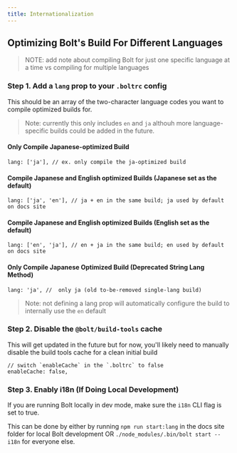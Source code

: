 ```yaml
---
title: Internationalization 
---
```


## Optimizing Bolt's Build For Different Languages

> NOTE: add note about compiling Bolt for just one specific language at a time vs compiling for multiple languages


### Step 1. Add a `lang` prop to your `.boltrc` config

This should be an array of the two-character language codes you want to compile optimized builds for.

> Note: currently this only includes `en` and `ja` althouh more language-specific builds could be added in the future.

#### Only Compile Japanese-optimized Build
```
lang: ['ja'], // ex. only compile the ja-optimized build
```

#### Compile Japanese and English optimized Builds (Japanese set as the default)
```
lang: ['ja', 'en'], // ja + en in the same build; ja used by default on docs site
```

#### Compile Japanese and English optimized Builds (English set as the default)
```
lang: ['en', 'ja'], // en + ja in the same build; en used by default on docs site
```

#### Only Compile Japanese Optimized Build (Deprecated String Lang Method)
```
lang: 'ja', //  only ja (old to-be-removed single-lang build)
```

> Note: not defining a lang prop will automatically configure the build to internally use the `en` default


### Step 2. Disable the `@bolt/build-tools` cache

This will get updated in the future but for now, you'll likely need to manually disable the build tools cache for a clean initial build

```
// switch `enableCache` in the `.boltrc` to false
enableCache: false,
```

### Step 3. Enably i18n (If Doing Local Development)

If you are running Bolt locally in dev mode, make sure the `i18n` CLI flag is set to true.

This can be done by either by running `npm run start:lang` in the docs site folder for local Bolt development OR `./node_modules/.bin/bolt start --i18n` for everyone else.

